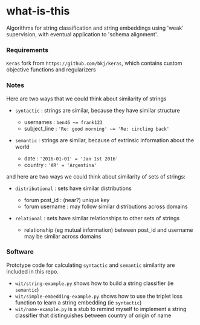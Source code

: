 # what-is-this

Algorithms for string classification and string embeddings using 'weak' supervision, with eventual application to 'schema alignment'.

### Requirements

`Keras` fork from `https://github.com/bkj/keras`, which contains custom objective functions and regularizers

### Notes

Here are two ways that we could think about similarity of strings

- `syntactic` : strings are similar, because they have similar structure
   - usernames : `ben46 ~= frank123`
   - subject_line : `'Re: good morning' ~= 'Re: circling back'`
   
- `semantic` : strings are similar, because of extrinsic information about the world
  - date : `'2016-01-01' = 'Jan 1st 2016'`
  - country : `'AR' = 'Argentina'`

and here are two ways we could think about similarity of sets of strings:

- `distributional` : sets have similar distributions
  - forum post_id  : (near?) unique key
  - forum username : may follow similar distributions across domains
  
- `relational` : sets have similar relationships to other sets of strings
  - relationship (eg mutual information) between post_id and username may be similar across domains

### Software

Prototype code for calculating `syntactic` and `semantic` similarity are included in this repo. 

- `wit/string-example.py` shows how to build a string classifier (ie `semantic`)
- `wit/simple-embedding-example.py` shows how to use the triplet loss function to learn a string embedding (ie `syntactic`)
- `wit/name-example.py` is a stub to remind myself to implement a string classifier that distinguishes between country of origin of name
